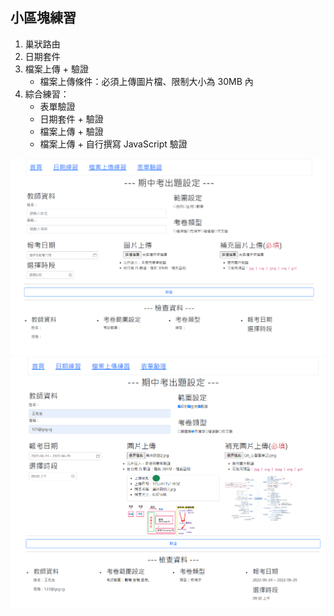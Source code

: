 <h2>小區塊練習</h2>
  <ol>
    <li>巢狀路由</li>
    <li>日期套件</li>
    <li>檔案上傳 + 驗證
      <ul>
        <li>檔案上傳條件：必須上傳圖片檔、限制大小為 30MB 內</li>
      </ul>
    </li>
    <li>綜合練習：
      <ul>
        <li>表單驗證</li>
        <li>日期套件 + 驗證</li>
        <li>檔案上傳 + 驗證</li>
        <li>檔案上傳 + 自行撰寫 JavaScript 驗證</li>
      </ul>
    </li>
  </ol>
  <img src="https://github.com/MizuYang/small-scale-practice/blob/main/src/assets/images/%E5%A1%AB%E5%AF%AB%E5%89%8DA.png?raw=true" alt="表單填寫前的圖片">
  <img src="https://github.com/MizuYang/small-scale-practice/blob/main/src/assets/images/%E5%A1%AB%E5%AF%AB%E5%AE%8C%E7%95%A2A.png?raw=true" alt="表單填寫後的圖片">
